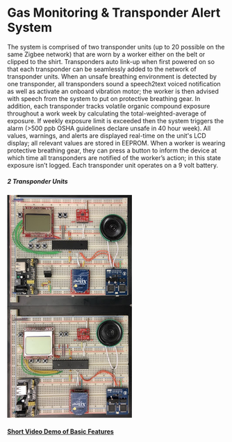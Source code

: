 # Gas Monitoring &amp; Transponder Alert System

The system is comprised of two transponder units (up to 20 possible on the same Zigbee network) that are worn by a worker either on the belt or clipped to the shirt. Transponders auto link-up when first powered on so that each transponder can be seamlessly added to the network of transponder units. When an unsafe breathing environment is detected by one transponder, all transponders sound a speech2text voiced notification as well as activate an onboard vibration motor; the worker is then advised with speech from the system to put on protective breathing gear. In addition, each transponder tracks volatile organic compound exposure throughout a work week by calculating the total-weighted-average of exposure. If weekly exposure limit is exceeded then the system triggers the alarm (>500 ppb OSHA guidelines declare unsafe in 40 hour week). All values, warnings, and alerts are displayed real-time on the unit's LCD display; all relevant values are stored in EEPROM. When a worker is wearing protective breathing gear, they can press a button to inform the device at which time all transponders are notified of the worker’s action; in this state exposure isn’t logged. Each transponder unit operates on a 9 volt battery.

##### 2 Transponder Units

![2 Units](https://github.com/tday01/CS122A-Project/blob/master/images/2%20units.jpg)

#### [Short Video Demo of Basic Features](https://www.youtube.com/watch?v=jCFYcRYhyFw)

